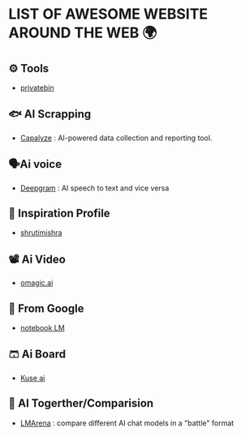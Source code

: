 # LIST OF AWESOME WEBSITE AROUND THE WEB 🌍

## ⚙️ Tools 
- [privatebin](https://privatebin.net/)

## 🐟 AI Scrapping
- [Capalyze](capalyze.ai) : AI-powered data collection and reporting tool.

## 🗣️Ai voice
- [Deepgram](https://deepgram.com/) : AI speech to text and vice versa 

## 🎉 Inspiration Profile 
- [shrutimishra](https://www.shrutimishra.co/)


## 📽️ Ai Video 
- [omagic.ai](https://omagic.ai/)


## 🦀 From Google
- [notebook LM](https://notebooklm.google.com/)


## 🩳 Ai Board
- [Kuse ai](https://app.kuse.ai/)

## 🛫 AI Togerther/Comparision

- [LMArena](https://lmarena.ai/) : compare different AI chat models in a "battle" format
